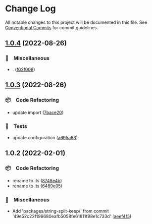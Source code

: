 # Change Log

All notable changes to this project will be documented in this file.
See [Conventional Commits](https://conventionalcommits.org) for commit guidelines.

## [1.0.4](https://github.com/bluelovers/ws-string/compare/string-split-keep2@1.0.3...string-split-keep2@1.0.4) (2022-08-26)



### 🔖　Miscellaneous

* . ([f02f008](https://github.com/bluelovers/ws-string/commit/f02f0084480b8c21f85f55f1c0d5f0e0e86306dc))



## [1.0.3](https://github.com/bluelovers/ws-string/compare/string-split-keep2@1.0.2...string-split-keep2@1.0.3) (2022-08-26)



### 📦　Code Refactoring

* update import ([7bace20](https://github.com/bluelovers/ws-string/commit/7bace20f1efebf35b133e58e6dd107bb2ceeb562))


### 🚨　Tests

* update configuration ([a695a63](https://github.com/bluelovers/ws-string/commit/a695a63cafc1a89b5f86cdbeb4cf1295933c9039))



## 1.0.2 (2022-02-01)


### 📦　Code Refactoring

* rename to .ts ([8748e4b](https://github.com/bluelovers/ws-string/commit/8748e4b8b5bdfe69cca80a40051ef0b2caaac7f7))
* rename to .ts ([6489e05](https://github.com/bluelovers/ws-string/commit/6489e0505ac0fab6f84bdc59f9717b72b9003fa2))


### 🔖　Miscellaneous

* Add 'packages/string-split-keep/' from commit '49e52c22f199680eafb5058fe61811f98e1c733d' ([aeef4f5](https://github.com/bluelovers/ws-string/commit/aeef4f5eacc20f2a04e7d04c744309dcc81848af))
